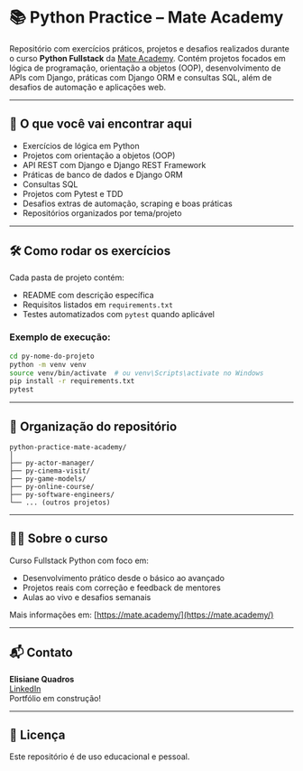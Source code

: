 # 📚 Python Practice – Mate Academy

Repositório com exercícios práticos, projetos e desafios realizados durante o curso **Python Fullstack** da [Mate Academy](https://mate.academy/). Contém projetos focados em lógica de programação, orientação a objetos (OOP), desenvolvimento de APIs com Django, práticas com Django ORM e consultas SQL, além de desafios de automação e aplicações web.

---

## 🚀 O que você vai encontrar aqui

- Exercícios de lógica em Python
- Projetos com orientação a objetos (OOP)
- API REST com Django e Django REST Framework
- Práticas de banco de dados e Django ORM
- Consultas SQL
- Projetos com Pytest e TDD
- Desafios extras de automação, scraping e boas práticas
- Repositórios organizados por tema/projeto

---

## 🛠️ Como rodar os exercícios

Cada pasta de projeto contém:

- README com descrição específica
- Requisitos listados em `requirements.txt`
- Testes automatizados com `pytest` quando aplicável

### Exemplo de execução:

```bash
cd py-nome-do-projeto
python -m venv venv
source venv/bin/activate  # ou venv\Scripts\activate no Windows
pip install -r requirements.txt
pytest
```

---

## 📌 Organização do repositório

```
python-practice-mate-academy/
│
├── py-actor-manager/
├── py-cinema-visit/
├── py-game-models/
├── py-online-course/
├── py-software-engineers/
└── ... (outros projetos)
```

---

## 👩‍💻 Sobre o curso

Curso Fullstack Python com foco em:

- Desenvolvimento prático desde o básico ao avançado
- Projetos reais com correção e feedback de mentores
- Aulas ao vivo e desafios semanais

Mais informações em: [https://mate.academy/](https://mate.academy/)

---

## 📬 Contato

**Elisiane Quadros**\
[LinkedIn](https://www.linkedin.com/in/elisiane-quadros/)\
Portfólio em construção!

---

## 📝 Licença

Este repositório é de uso educacional e pessoal.

